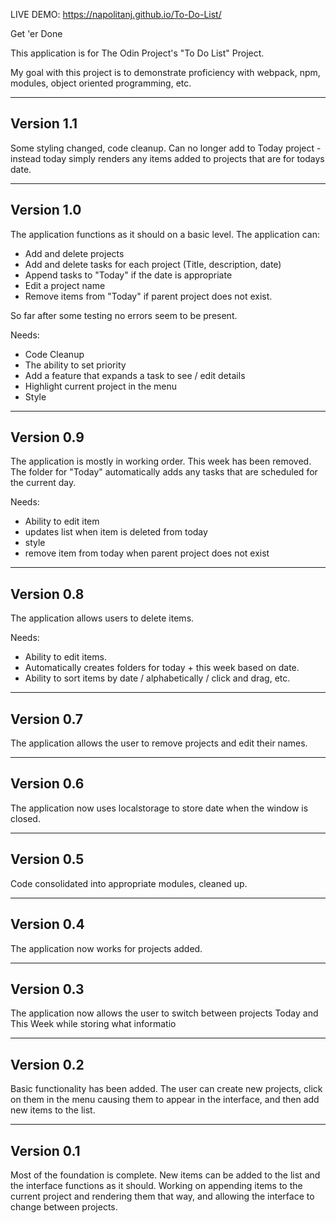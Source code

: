 LIVE DEMO: https://napolitanj.github.io/To-Do-List/

Get 'er Done

This application is for The Odin Project's "To Do List" Project. 

My goal with this project is to demonstrate proficiency with webpack, npm, modules, object oriented programming, etc.

-----------
Version 1.1
-----------

Some styling changed, code cleanup. Can no longer add to Today project - instead today simply renders any items added to projects that are for todays date.

-----------
Version 1.0
-----------

The application functions as it should on a basic level. The application can:

- Add and delete projects
- Add and delete tasks for each project (Title, description, date)
- Append tasks to "Today" if the date is appropriate
- Edit a project name
- Remove items from "Today" if parent project does not exist.

So far after some testing no errors seem to be present.

Needs:

- Code Cleanup
- The ability to set priority
- Add a feature that expands a task to see / edit details
- Highlight current project in the menu
- Style

-----------
Version 0.9
-----------

The application is mostly in working order. This week has been removed. The folder for "Today" automatically adds any tasks that are scheduled for the current day.

Needs:

- Ability to edit item
- updates list when item is deleted from today
- style
- remove item from today when parent project does not exist

-----------
Version 0.8
-----------

The application allows users to delete items.

Needs:
- Ability to edit items.
- Automatically creates folders for today + this week based on date.
- Ability to sort items by date / alphabetically / click and drag, etc.

-----------
Version 0.7
-----------

The application allows the user to remove projects and edit their names.

-----------
Version 0.6
-----------

The application now uses localstorage to store date when the window is closed.

-----------
Version 0.5
-----------

Code consolidated into appropriate modules, cleaned up.

-----------
Version 0.4
-----------

The application now works for projects added.

-----------
Version 0.3
-----------

The application now allows the user to switch between projects Today and This Week while storing what informatio

-----------
Version 0.2
-----------

Basic functionality has been added. The user can create new projects, click on them in the menu causing them to appear in the interface, and then add new items to the list. 

-----------
Version 0.1
-----------

Most of the foundation is complete. New items can be added to the list and the interface functions as it should. Working on appending items to the current project and rendering them that way, and allowing the interface to change between projects.
